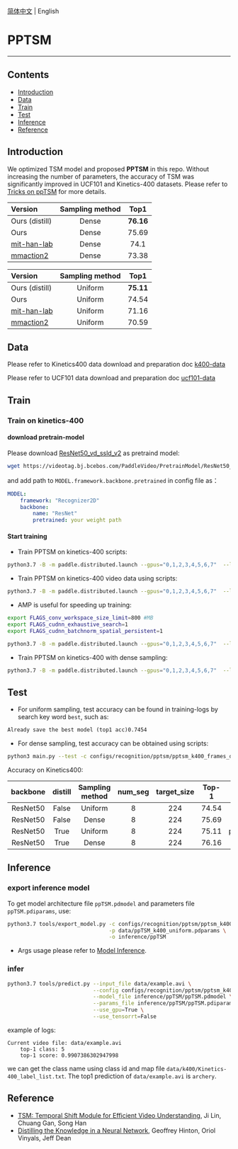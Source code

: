 [简体中文](../../../zh-CN/model_zoo/recognition/pp-tsm.md) | English

# PPTSM

---
## Contents

- [Introduction](#Introduction)
- [Data](#Data)
- [Train](#Train)
- [Test](#Test)
- [Inference](#Inference)
- [Reference](#Reference)

## Introduction

We optimized TSM model and proposed **PPTSM** in this repo. Without increasing the number of parameters, the accuracy of TSM was significantly improved in UCF101 and Kinetics-400 datasets. Please refer to [Tricks on ppTSM](../../tutorials/pp-tsm.md) for more details.

| Version | Sampling method | Top1 |
| :------ | :----------: | :----: |
| Ours (distill) | Dense | **76.16** |
| Ours | Dense | 75.69 |
| [mit-han-lab](https://github.com/mit-han-lab/temporal-shift-module) | Dense | 74.1 |
| [mmaction2](https://github.com/open-mmlab/mmaction2/blob/master/configs/recognition/tsm/README.md) | Dense | 73.38 |


| Version | Sampling method | Top1 |
| :------ | :----------: | :----: |
| Ours (distill) | Uniform | **75.11** |
| Ours | Uniform | 74.54 |
| [mit-han-lab](https://github.com/mit-han-lab/temporal-shift-module)  | Uniform | 71.16 |
| [mmaction2](https://github.com/open-mmlab/mmaction2/blob/master/configs/recognition/tsm/README.md) |  Uniform | 70.59 |


## Data

Please refer to Kinetics400 data download and preparation doc [k400-data](../../dataset/K400.md)

Please refer to UCF101 data download and preparation doc [ucf101-data](../../dataset/ucf101.md)


## Train

### Train on kinetics-400

#### download pretrain-model 

Please download [ResNet50_vd_ssld_v2](https://videotag.bj.bcebos.com/PaddleVideo/PretrainModel/ResNet50_vd_ssld_v2_pretrained.pdparams) as pretraind model: 

```bash
wget https://videotag.bj.bcebos.com/PaddleVideo/PretrainModel/ResNet50_vd_ssld_v2_pretrained.pdparams
```

and add path to `MODEL.framework.backbone.pretrained` in config file as：

```yaml
MODEL:
    framework: "Recognizer2D"
    backbone:
        name: "ResNet"
        pretrained: your weight path
```

#### Start training

- Train PPTSM on kinetics-400 scripts:

```bash
python3.7 -B -m paddle.distributed.launch --gpus="0,1,2,3,4,5,6,7"  --log_dir=log_pptsm  main.py  --validate -c configs/recognition/pptsm/pptsm_k400_frames_uniform.yaml
```

- Train PPTSM on kinetics-400 video data using scripts:

```bash
python3.7 -B -m paddle.distributed.launch --gpus="0,1,2,3,4,5,6,7"  --log_dir=log_pptsm  main.py  --validate -c configs/recognition/pptsm/pptsm_k400_videos_uniform.yaml
```

- AMP is useful for speeding up training:

```bash
export FLAGS_conv_workspace_size_limit=800 #MB
export FLAGS_cudnn_exhaustive_search=1
export FLAGS_cudnn_batchnorm_spatial_persistent=1

python3.7 -B -m paddle.distributed.launch --gpus="0,1,2,3,4,5,6,7"  --log_dir=log_pptsm  main.py  --amp --validate -c configs/recognition/pptsm/pptsm_k400_frames_uniform.yaml
```

- Train PPTSM on kinetics-400 with dense sampling:

```bash
python3.7 -B -m paddle.distributed.launch --gpus="0,1,2,3,4,5,6,7"  --log_dir=log_pptsm  main.py  --validate -c configs/recognition/pptsm/pptsm_k400_frames_dense.yaml
```


## Test

- For uniform sampling, test accuracy can be found in training-logs by search key word `best`, such as:

```txt
Already save the best model (top1 acc)0.7454
```

- For dense sampling, test accuracy can be obtained using scripts:

```bash
python3 main.py --test -c configs/recognition/pptsm/pptsm_k400_frames_dense.yaml -w output/ppTSM/ppTSM_best.pdparams
```


Accuracy on Kinetics400:

| backbone | distill | Sampling method | num_seg | target_size | Top-1 | checkpoints |
| :------: | :----------: | :----: | :----: | :----: | :----: | :----: |
| ResNet50 | False | Uniform | 8 | 224 | 74.54 | [ppTSM_k400_uniform.pdparams](https://videotag.bj.bcebos.com/PaddleVideo-release2.1/PPTSM/ppTSM_k400_uniform.pdparams) |
| ResNet50 | False | Dense | 8 | 224 | 75.69 | [ppTSM_k400_dense.pdparams](https://videotag.bj.bcebos.com/PaddleVideo-release2.1/PPTSM/ppTSM_k400_dense.pdparams) |
| ResNet50 | True | Uniform | 8 | 224 | 75.11 | [ppTSM_k400_uniform_distill.pdparams](https://videotag.bj.bcebos.com/PaddleVideo-release2.1/PPTSM/ppTSM_k400_uniform_distill.pdparams) |
| ResNet50 | True | Dense | 8 | 224 | 76.16 | [ppTSM_k400_dense_distill.pdparams](https://videotag.bj.bcebos.com/PaddleVideo-release2.1/PPTSM/ppTSM_k400_dense_distill.pdparams) |


## Inference

### export inference model

 To get model architecture file `ppTSM.pdmodel` and parameters file `ppTSM.pdiparams`, use: 

```bash
python3.7 tools/export_model.py -c configs/recognition/pptsm/pptsm_k400_frames_uniform.yaml \
                                -p data/ppTSM_k400_uniform.pdparams \
                                -o inference/ppTSM
```

- Args usage please refer to [Model Inference](https://github.com/PaddlePaddle/PaddleVideo/blob/release/2.0/docs/zh-CN/start.md#2-%E6%A8%A1%E5%9E%8B%E6%8E%A8%E7%90%86).

### infer

```bash
python3.7 tools/predict.py --input_file data/example.avi \
                           --config configs/recognition/pptsm/pptsm_k400_frames_uniform.yaml \
                           --model_file inference/ppTSM/ppTSM.pdmodel \
                           --params_file inference/ppTSM/ppTSM.pdiparams \
                           --use_gpu=True \
                           --use_tensorrt=False
```

example of logs:

```
Current video file: data/example.avi
	top-1 class: 5
	top-1 score: 0.9907386302947998
```

we can get the class name using class id and map file `data/k400/Kinetics-400_label_list.txt`. The top1 prediction of `data/example.avi` is `archery`. 

## Reference

- [TSM: Temporal Shift Module for Efficient Video Understanding](https://arxiv.org/pdf/1811.08383.pdf), Ji Lin, Chuang Gan, Song Han
- [Distilling the Knowledge in a Neural Network](https://arxiv.org/abs/1503.02531), Geoffrey Hinton, Oriol Vinyals, Jeff Dean
